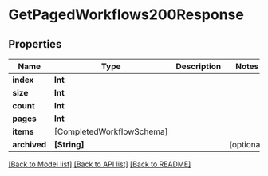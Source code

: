 # GetPagedWorkflows200Response

## Properties
Name | Type | Description | Notes
------------ | ------------- | ------------- | -------------
**index** | **Int** |  | 
**size** | **Int** |  | 
**count** | **Int** |  | 
**pages** | **Int** |  | 
**items** | [CompletedWorkflowSchema] |  | 
**archived** | **[String]** |  | [optional] 

[[Back to Model list]](../README.md#documentation-for-models) [[Back to API list]](../README.md#documentation-for-api-endpoints) [[Back to README]](../README.md)


